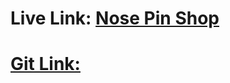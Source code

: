 # Live Link: [Nose Pin Shop](https://super-squirrel-d71743.netlify.app/)

# [Git Link:](https://github.com/Programming-Hero-Web-Course4/lucky-one-UmmeHania)
